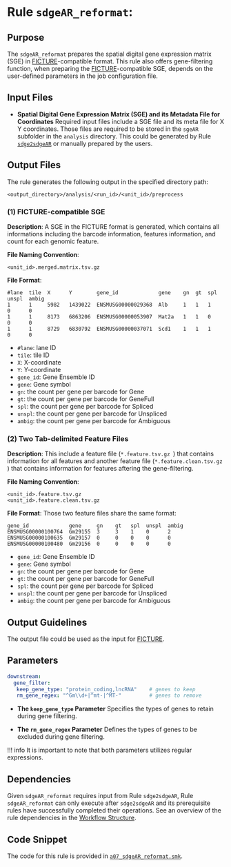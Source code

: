 # Rule `sdgeAR_reformat`:

## Purpose
The `sdgeAR_reformat` prepares the spatial digital gene expression matrix (SGE) in [FICTURE](https://seqscope.github.io/ficture/)-compatible format. This rule also offers gene-filtering function, when preparing the [FICTURE](https://seqscope.github.io/ficture/)-compatible SGE, depends on the user-defined parameters in the job configuration file.

## Input Files
* **Spatial Digital Gene Expression Matrix (SGE) and its Metadata File for Coordinates**
Required input files include a SGE file and its meta file for X Y coordinates. Those files are required to be stored in the `sgeAR` subfolder in the `analysis` directory. This could be generated by Rule [`sdge2sdgeAR`](./sdge2sdgeAR.md) or manually prepared by the users.

## Output Files
The rule generates the following output in the specified directory path:
```
<output_directory>/analysis/<run_id>/<unit_id>/preprocess
```

### (1) FICTURE-compatible SGE

**Description**: A SGE in the FICTURE format is generated, which contains all informations including the barcode information, features information, and count for each genomic feature. 

**File Naming Convention**: 
```
<unit_id>.merged.matrix.tsv.gz
```

**File Format**:
```
#lane  tile  X      Y        gene_id             gene    gn  gt  spl  unspl  ambig
1      1     5982   1439022  ENSMUSG00000029368  Alb     1   1   1    0      0
1      1     8173   6863206  ENSMUSG00000053907  Mat2a   1   1   0    0      0
1      1     8729   6830792  ENSMUSG00000037071  Scd1    1   1   1    0      0
```

 * `#lane`: lane ID
 * `tile`: tile ID
 * `X`: X-coordinate
 * `Y`: Y-coordinate
 * `gene_id`: Gene Ensemble ID
 * `gene`: Gene symbol
 * `gn`: the count per gene per barcode for Gene
 * `gt`: the count per gene per barcode for GeneFull
 * `spl`: the count per gene per barcode for Spliced
 * `unspl`: the count per gene per barcode for Unspliced
 * `ambig`: the count per gene per barcode for Ambiguous

### (2) Two Tab-delimited Feature Files
**Description**: This include a feature file (`*.feature.tsv.gz `) that contains information for all features and another feature file (`*.feature.clean.tsv.gz `) that contains information for features aftering the gene-filtering.

**File Naming Convention**:
```
<unit_id>.feature.tsv.gz 
<unit_id>.feature.clean.tsv.gz
```

**File Format**:
Those two feature files share the same format:

```
gene_id             gene     gn    gt   spl  unspl  ambig
ENSMUSG00000100764  Gm29155  3     3    1    0      2
ENSMUSG00000100635  Gm29157  0     0    0    0      0
ENSMUSG00000100480  Gm29156  0     0    0    0      0
```

 * `gene_id`: Gene Ensemble ID
 * `gene`: Gene symbol
 * `gn`: the count per gene per barcode for Gene
 * `gt`: the count per gene per barcode for GeneFull
 * `spl`: the count per gene per barcode for Spliced
 * `unspl`: the count per gene per barcode for Unspliced
 * `ambig`: the count per gene per barcode for Ambiguous

## Output Guidelines
The output file could be used as the input for [FICTURE](https://seqscope.github.io/ficture/).

## Parameters
```yaml
downstream:               
  gene_filter:            
   keep_gene_type: "protein_coding,lncRNA"    # genes to keep
   rm_gene_regex: "^Gm\\d+|^mt-|^MT-"         # genes to remove
```

* **The `keep_gene_type` Parameter**
Specifies the types of genes to retain during gene filtering. 

* **The `rm_gene_regex` Parameter**
Defines the types of genes to be excluded during gene filtering. 

!!! info
    It is important to note that both parameters utilizes regular expressions.

## Dependencies
Given `sdgeAR_reformat` requires input from Rule `sdge2sdgeAR`, Rule `sdgeAR_reformat` can only execute after `sdge2sdgeAR` and its prerequisite rules have successfully completed their operations. See an overview of the rule dependencies in the [Workflow Structure](../../home/workflow_structure.md).

## Code Snippet
The code for this rule is provided in [`a07_sdgeAR_reformat.smk`](https://github.com/seqscope/NovaScope/blob/main/rules/a07_sdgeAR_reformat.smk).
